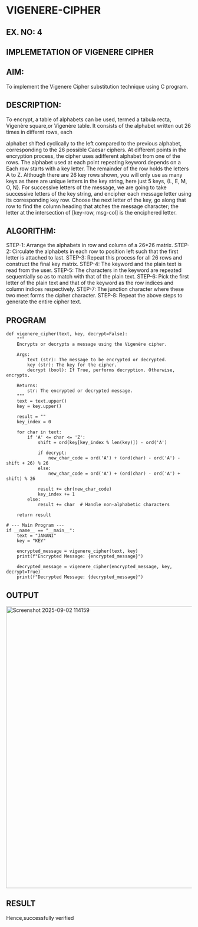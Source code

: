# VIGENERE-CIPHER
## EX. NO: 4
 

## IMPLEMETATION OF VIGENERE CIPHER
 

## AIM:

To implement the Vigenere Cipher substitution technique using C program.

## DESCRIPTION:

To encrypt, a table of alphabets can be used, termed a tabula recta, Vigenère square,or Vigenère table. It consists of the alphabet written out 26 times in differnt rows, each
 
alphabet shifted cyclically to the left compared to the previous alphabet, corresponding to the 26 possible Caesar ciphers. At different points in the encryption process, the cipher uses adifferent alphabet from one of the rows. The alphabet used at each point repeating keyword.depends on a Each row starts with a key letter. The remainder of the row holds the letters A to Z. Although there are 26 key rows shown, you will only use as many keys as there are unique letters in the key string, here just 5 keys, {L, E, M, O, N}. For successive letters of the message, we are going to take successive letters of the key string, and encipher each message letter using its corresponding key row. Choose the next letter of the key, go along that row to find the column heading that	atches the message character; the letter at the intersection of
[key-row, msg-col] is the enciphered letter.


## ALGORITHM:

STEP-1: Arrange the alphabets in row and column of a 26*26 matrix.
STEP-2: Circulate the alphabets in each row to position left such that the first letter is attached to last.
STEP-3: Repeat this process for all 26 rows and construct the final key matrix.
STEP-4: The keyword and the plain text is read from the user.
STEP-5: The characters in the keyword are repeated sequentially so as to match with that of the plain text.
STEP-6: Pick the first letter of the plain text and that of the keyword as the row indices and column indices respectively.
STEP-7: The junction character where these two meet forms the cipher character.
STEP-8: Repeat the above steps to generate the entire cipher text.


## PROGRAM
```
def vigenere_cipher(text, key, decrypt=False):
    """
    Encrypts or decrypts a message using the Vigenère cipher.
    
    Args:
        text (str): The message to be encrypted or decrypted.
        key (str): The key for the cipher.
        decrypt (bool): If True, performs decryption. Otherwise, encrypts.
        
    Returns:
        str: The encrypted or decrypted message.
    """
    text = text.upper()
    key = key.upper()
    
    result = ""
    key_index = 0
    
    for char in text:
        if 'A' <= char <= 'Z':
            shift = ord(key[key_index % len(key)]) - ord('A')
            
            if decrypt:
                new_char_code = ord('A') + (ord(char) - ord('A') - shift + 26) % 26
            else:
                new_char_code = ord('A') + (ord(char) - ord('A') + shift) % 26
                
            result += chr(new_char_code)
            key_index += 1
        else:
            result += char  # Handle non-alphabetic characters
            
    return result

# --- Main Program ---
if __name__ == "__main__":
    text = "JANANI"
    key = "KEY"
    
    encrypted_message = vigenere_cipher(text, key)
    print(f"Encrypted Message: {encrypted_message}")
    
    decrypted_message = vigenere_cipher(encrypted_message, key, decrypt=True)
    print(f"Decrypted Message: {decrypted_message}")
```


## OUTPUT
<img width="1611" height="763" alt="Screenshot 2025-09-02 114159" src="https://github.com/user-attachments/assets/75276bbc-88ec-4f4b-935b-237e2b8ca21d" />


## RESULT
Hence,successfully verified
